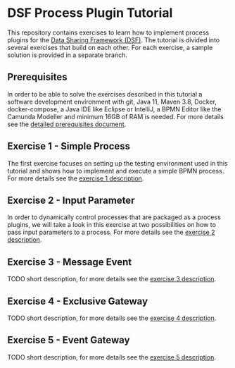 # DSF Process Plugin Tutorial
This repository contains exercises to learn how to implement process plugins for the [Data Sharing Framework (DSF)](https://github.com/highmed/highmed-dsf). The tutorial is divided into several exercises that build on each other. For each exercise, a sample solution is provided in a separate branch.

## Prerequisites
In order to be able to solve the exercises described in this tutorial a software development environment with git, Java 11, Maven 3.8, Docker, docker-compose, a Java IDE like Eclipse or IntelliJ, a BPMN Editor like the Camunda Modeller and minimum 16GB of RAM is needed. For more details see the [detailed prerequisites document](exercises/prerequisites.md).

## Exercise 1 - Simple Process
The first exercise focuses on setting up the testing environment used in this tutorial and shows how to implement and execute a simple BPMN process. For more details see the [exercise 1 description](exercises/exercise-1.md).

## Exercise 2 - Input Parameter
In order to dynamically control processes that are packaged as a process plugins, we will take a look in this exercise at two possibilities on how to pass input parameters to a process. For more details see the [exercise 2 description](exercises/exercise-2.md).

## Exercise 3 - Message Event
TODO short description, for more details see the [exercise 3 description](exercises/exercise-3.md).

## Exercise 4 - Exclusive Gateway
TODO short description, for more details see the [exercise 4 description](exercises/exercise-4.md).

## Exercise 5 - Event Gateway
TODO short description, for more details see the [exercise 5 description](exercises/exercise-5.md).